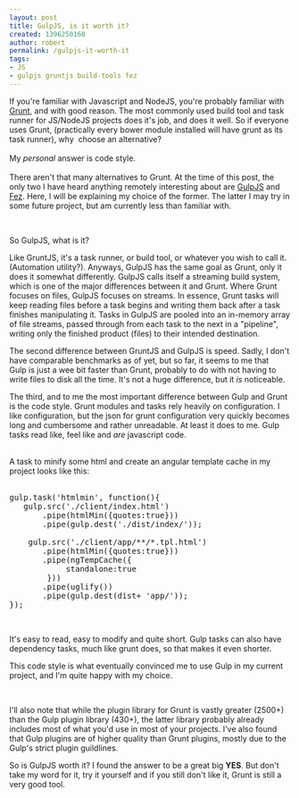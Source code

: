 ```yaml
---
layout: post
title: GulpJS, is it worth it?
created: 1396250160
author: robert
permalink: /gulpjs-it-worth-it
tags:
- JS
- gulpjs gruntjs build-tools fez
---
```

<p>If you&#39;re familiar with Javascript and NodeJS, you&#39;re probably familiar with <a href="http://gruntjs.com/">Grunt</a>, and with good reason. The most commonly used build tool and task runner for JS/NodeJS projects does it&#39;s job, and does it well.&nbsp;So if everyone uses Grunt, (practically every bower module installed will have grunt as its task runner), why &nbsp;choose an alternative?<br />
<br />
My <em>personal</em> answer is code style.&nbsp;<br />
<br />
There aren&#39;t that many alternatives to Grunt. At the time of this post, the only two I have heard anything remotely interesting about are <a href="http://gulpjs.com/">GulpJS</a> and <a href="http://fez.github.io/">Fez</a>. Here, I will be explaining my choice of the former. The latter I may try in some future project, but am currently less than familiar with.</p>

<p>&nbsp;</p>

<p><span style="font-size:14px;">So GulpJS, what is it?</span></p>

<p>Like GruntJS, it&#39;s a task runner, or build tool, or whatever you wish to call it. (Automation utility?). Anyways, GulpJS has the same goal as Grunt, only it does it somewhat differently. GulpJS calls itself&nbsp;a streaming build system, which is one of the major differences between it and Grunt. Where Grunt focuses on files, GulpJS focuses on streams. In essence, Grunt tasks will keep reading files before a task begins&nbsp;and writing them back after a task finishes manipulating it. Tasks in GulpJS are pooled into an in-memory array of file&nbsp;streams, passed through from each task to the next in a &quot;pipeline&quot;, writing only the finished product (files) to their intended destination.</p>

<p>The second difference between GruntJS and GulpJS is speed. Sadly, I don&#39;t have comparable&nbsp;benchmarks as of yet, but so far, it seems to me that Gulp&nbsp;is just a wee bit faster than Grunt, probably to do with not having to write files to disk all the time. It&#39;s not a huge difference, but it <em>is</em> noticeable.&nbsp;</p>

<p>The third, and to me the most important difference between Gulp and Grunt is the code style. Grunt modules and tasks rely heavily on configuration. I like configuration, but the json for grunt configuration very quickly becomes long and cumbersome and rather unreadable. At least it does to me. Gulp tasks read like, feel like and <em>are&nbsp;</em>javascript code.&nbsp;<br />
&nbsp;</p>

<p>A task to minify some html and create an angular template cache in my project looks like this:<br />
&nbsp;</p>

<pre>
gulp.task(&#39;htmlmin&#39;, function(){
   gulp.src(&#39;./client/index.html&#39;)
       .pipe(htmlMin({quotes:true}))
       .pipe(gulp.dest(&#39;./dist/index/&#39;));

    gulp.src(&#39;./client/app/**/*.tpl.html&#39;)
       .pipe(htmlMin({quotes:true}))
       .pipe(ngTempCache({
            standalone:true
        }))
       .pipe(uglify())
       .pipe(gulp.dest(dist+ &#39;app/&#39;));
});</pre>

<p>&nbsp;</p>

<p>It&#39;s easy to read, easy to modify and quite short. Gulp tasks can also have dependency tasks, much like grunt does, so that makes it even shorter.</p>

<p>This code style is what eventually convinced me to use Gulp in my current project, and I&#39;m quite happy with my choice.</p>

<p>&nbsp;</p>

<p>I&#39;ll also note that while the plugin library for Grunt is vastly greater (2500+) than the Gulp&nbsp;plugin library (430+), the latter library probably already includes most of what you&#39;d use in most of your projects. I&#39;ve also found that Gulp plugins are of higher quality than Grunt plugins, mostly due to the Gulp&#39;s strict plugin guildlines.</p>

<p>So is GulpJS worth it? I found the answer to be a great big <strong>YES</strong>. But don&#39;t take my word for it, try it yourself and if you still don&#39;t like it, Grunt is still a very good tool.</p>

<p>&nbsp;</p>
